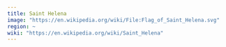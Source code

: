 ```yaml
---
title: Saint Helena
image: "https://en.wikipedia.org/wiki/File:Flag_of_Saint_Helena.svg"
region: ~
wiki: "https://en.wikipedia.org/wiki/Saint_Helena"
---
```


